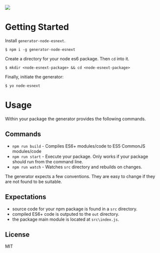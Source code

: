 ![](https://david-dm.org/briandipalma/generator-node-esnext.png)

# Getting Started

Install `generator-node-esnext`.

```
$ npm i -g generator-node-esnext
```

Create a directory for your node es6 package. Then `cd` into it.

```
$ mkdir <node-esnext-package> && cd <node-esnext-package>
```

Finally, initiate the generator:

```
$ yo node-esnext
```

# Usage

Within your package the generator provides the following commands.

## Commands

* `npm run build` - Compiles ES6+ modules/code to ES5 CommonJS modules/code
* `npm run start` - Execute your package. Only works if your package should run from the command line.
* `npm run watch` - Watches `src` directory and rebuilds on changes.

The generator expects a few conventions. They are easy to change if they are not found to be suitable.

## Expectations

* source code for your npm package is found in a `src` directory.
* compiled ES6+ code is outputed to the `out` directory.
* the package main module is located at `src\index.js`.

## License

MIT